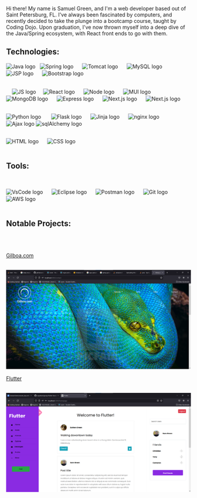 Hi there! My name is Samuel Green, and I'm a web developer based out of Saint Petersburg, FL.
I've always been fascinated by computers, and recently decided to take the plunge into a bootcamp course, taught by Coding Dojo.
Upon graduation, I've now thrown myself into a deep dive of the Java/Spring ecosystem, with React front ends to go with them.


## **Technologies:**

<img src="https://cdn.jsdelivr.net/gh/devicons/devicon/icons/java/java-original-wordmark.svg" align="center"
     alt="Java logo" width="100" height="100">&nbsp;&nbsp;
     <img src="https://cdn.jsdelivr.net/gh/devicons/devicon/icons/spring/spring-original-wordmark.svg" align="center"
     alt="Spring logo" width="50" height="50">&nbsp;&nbsp;&nbsp;&nbsp;&nbsp;
      <img src="https://cdn.jsdelivr.net/gh/devicons/devicon/icons/tomcat/tomcat-original-wordmark.svg" margin="10px" align="center"
     alt="Tomcat logo" width="50" height="50">&nbsp;&nbsp;&nbsp;&nbsp;&nbsp;
      <img src="https://cdn.jsdelivr.net/gh/devicons/devicon/icons/mysql/mysql-original-wordmark.svg" align="center"
     alt="MySQL logo" width="50" height="50">&nbsp;&nbsp;&nbsp;&nbsp;&nbsp;
      <img src="https://www.seekpng.com/png/detail/264-2646641_jsp-open-file-format-with-java-logo-comments.png" align="center"
     alt="JSP logo" width="50" height="50">&nbsp;&nbsp;&nbsp;&nbsp;&nbsp;
    <img src="https://cdn.jsdelivr.net/gh/devicons/devicon/icons/bootstrap/bootstrap-original-wordmark.svg" align="center"
     alt="Bootstrap logo" width="50" height="50">
     <br>
 <br>
  
  &nbsp;&nbsp;&nbsp;&nbsp;<img src="https://cdn.jsdelivr.net/gh/devicons/devicon/icons/javascript/javascript-original.svg" align="center"
     alt="JS logo" width="80" height="80">&nbsp;&nbsp;&nbsp;&nbsp;
  <img src="https://cdn.jsdelivr.net/gh/devicons/devicon/icons/react/react-original-wordmark.svg" align="center"
     alt="React logo" width="50" height="50">&nbsp;&nbsp;&nbsp;&nbsp;&nbsp;
  <img src="https://cdn.jsdelivr.net/gh/devicons/devicon/icons/nodejs/nodejs-original-wordmark.svg" align="center"
     alt="Node logo" width="50" height="50">&nbsp;&nbsp;&nbsp;&nbsp;&nbsp;
  <img src="https://cdn.jsdelivr.net/gh/devicons/devicon/icons/materialui/materialui-original.svg" align="center"
     alt="MUI logo" width="50" height="50">&nbsp;&nbsp;&nbsp;&nbsp;&nbsp;
  <img src="https://cdn.jsdelivr.net/gh/devicons/devicon/icons/mongodb/mongodb-original-wordmark.svg" align="center"
     alt="MongoDB logo" width="50" height="50">&nbsp;&nbsp;&nbsp;&nbsp;&nbsp;
  <img src="https://ih1.redbubble.net/image.438908244.6144/st,small,507x507-pad,600x600,f8f8f8.u2.jpg" align="center"
     alt="Express logo" width="50" height="50">&nbsp;&nbsp;&nbsp;&nbsp;&nbsp;
  <img src="https://www.rlogical.com/wp-content/uploads/2021/08/Rlogical-Blog-Images-thumbnail.png" align="center"
     alt="Next.js logo" width="50" height="50">&nbsp;&nbsp;&nbsp;&nbsp;&nbsp;
     <img src="https://cdn.jsdelivr.net/gh/devicons/devicon/icons/npm/npm-original-wordmark.svg" align="center"
     alt="Next.js logo" width="50" height="50"><br>
 <br>
     
  
     
   <img src="https://cdn.jsdelivr.net/gh/devicons/devicon/icons/python/python-original-wordmark.svg" align="center"
     alt="Python logo" width="100" height="100">&nbsp;&nbsp;&nbsp;&nbsp;&nbsp;&nbsp;
     <img src="https://www.vectorlogo.zone/logos/pocoo_flask/pocoo_flask-ar21.png" align="center"
     alt="Flask logo"  height="50">&nbsp;&nbsp;&nbsp;&nbsp;&nbsp;
     <img src="https://quintagroup.com/cms/python/images/jinja2.png/@@images/919c2c3d-5b4e-4650-943a-b0df263f851b.png" align="center"
     alt="Jinja logo" width="50" height="50">&nbsp;&nbsp;&nbsp;&nbsp;&nbsp;
     <img src="https://cdn.jsdelivr.net/gh/devicons/devicon/icons/nginx/nginx-original.svg" align="center"
     alt="nginx logo"  height="50">&nbsp;&nbsp;&nbsp;&nbsp;&nbsp;
     <img src="https://upload.wikimedia.org/wikipedia/commons/thumb/a/a1/AJAX_logo_by_gengns.svg/1280px-AJAX_logo_by_gengns.svg.png" align="center"
     alt="Ajax logo"  height="50">
     <img src="https://cdn.jsdelivr.net/gh/devicons/devicon/icons/sqlalchemy/sqlalchemy-original.svg" align="center"
     alt="sqlAlchemy logo" width="100" height="50"><br>
 <br>
     
   <img src="https://cdn.jsdelivr.net/gh/devicons/devicon/icons/html5/html5-plain-wordmark.svg" align=""
     alt="HTML logo" width="80" height="80">&nbsp;&nbsp;&nbsp;&nbsp;&nbsp;
        <img src="https://cdn.jsdelivr.net/gh/devicons/devicon/icons/css3/css3-plain-wordmark.svg" align=""
     alt="CSS logo" width="80" height="80"><br>
 <br>
        
  
 ## **Tools:**<br>
 <br>
 
 <img src="https://cdn.jsdelivr.net/gh/devicons/devicon/icons/vscode/vscode-original.svg" align="center"
     alt="VsCode logo" width="50" height="50">&nbsp;&nbsp;&nbsp;&nbsp;&nbsp;
        <img src="https://spring.io/images/logo-eclipse-02147c535e095dcbf9798552c191e58a.svg" align="center"
     alt="Eclipse logo" width="50" height="50">&nbsp;&nbsp;&nbsp;&nbsp;&nbsp;
     <img src="https://www.vectorlogo.zone/logos/getpostman/getpostman-ar21.png" align="center"
     alt="Postman logo"  height="50">&nbsp;&nbsp;&nbsp;&nbsp;&nbsp;
     <img src="https://cdn.jsdelivr.net/gh/devicons/devicon/icons/git/git-plain.svg" align="center"
     alt="Git logo" width="50" height="50">&nbsp;&nbsp;&nbsp;&nbsp;&nbsp;
 <img src="https://cdn.jsdelivr.net/gh/devicons/devicon/icons/amazonwebservices/amazonwebservices-original-wordmark.svg" align="center" 
     alt="AWS logo" width="100" height="100"><br> 
     <br>
 
     
     
     
  ## **Notable Projects:**
  <br>
 <br>
 
  [Gilboa.com](https://github.com/SamuelGreen800/snakes)
  <br>
 <br>
 <p align="center">
<img src="https://raw.githubusercontent.com/SamuelGreen800/snakes/master/screenshots/screenContact.png"
  alt="Gilboa.com"
  width="700">
</p>
 
 [Flutter](https://github.com/cxgraham/group-flutter)
 <br>
 <br>
 <p align="center">
<img src="https://raw.githubusercontent.com/cxgraham/group-flutter/main/screen_home.png"
  alt="Flutter screenshot"
  width="700">
</p>
 
 
 
